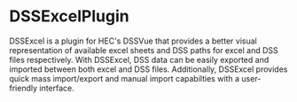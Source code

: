 # DSSExcelPlugin

DSSExcel is a plugin for HEC's DSSVue that provides a better visual representation of available excel sheets and DSS paths for excel and DSS files respectively. With DSSExcel, 
DSS data can be easily exported and imported between both excel and DSS files. Additionally, DSSExcel provides quick mass import/export and manual import capabilties with a user-friendly
interface. 
